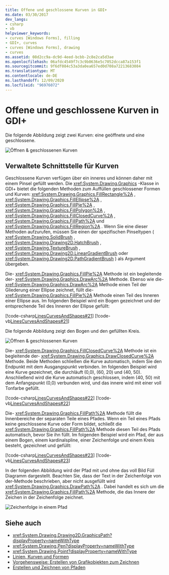 ```yaml
---
title: Offene und geschlossene Kurven in GDI+
ms.date: 03/30/2017
dev_langs:
- csharp
- vb
helpviewer_keywords:
- curves [Windows Forms], filling
- GDI+, curves
- curves [Windows Forms], drawing
- curves
ms.assetid: 08d2cc9a-dc9d-4eed-bcbb-2c8e2ca5d3ae
ms.openlocfilehash: 06afdc4549f7c3c9b0636e5c7052dcca87a153f1
ms.sourcegitcommit: 9f6df084c53a3da0ea657ed0d708a72213683084
ms.translationtype: MT
ms.contentlocale: de-DE
ms.lasthandoff: 12/09/2020
ms.locfileid: "96976072"
---
```

# <a name="open-and-closed-curves-in-gdi"></a>Offene und geschlossene Kurven in GDI+
Die folgende Abbildung zeigt zwei Kurven: eine geöffnete und eine geschlossene.  
  
 ![Öffnen & geschlossenen Kurven](./media/aboutgdip02-art24.gif "Aboutgdip02_art24")  
  
## <a name="managed-interface-for-curves"></a>Verwaltete Schnittstelle für Kurven  
 Geschlossene Kurven verfügen über ein inneres und können daher mit einem Pinsel gefüllt werden. Die <xref:System.Drawing.Graphics> -Klasse in GDI+ bietet die folgenden Methoden zum Auffüllen geschlossener Formen und Kurven: <xref:System.Drawing.Graphics.FillRectangle%2A> , <xref:System.Drawing.Graphics.FillEllipse%2A> , <xref:System.Drawing.Graphics.FillPie%2A> , <xref:System.Drawing.Graphics.FillPolygon%2A> , <xref:System.Drawing.Graphics.FillClosedCurve%2A> , <xref:System.Drawing.Graphics.FillPath%2A> und <xref:System.Drawing.Graphics.FillRegion%2A> . Wenn Sie eine dieser Methoden aufzurufen, müssen Sie einen der spezifischen Pinseltypen ( <xref:System.Drawing.SolidBrush> , <xref:System.Drawing.Drawing2D.HatchBrush> , <xref:System.Drawing.TextureBrush> , <xref:System.Drawing.Drawing2D.LinearGradientBrush> oder <xref:System.Drawing.Drawing2D.PathGradientBrush> ) als Argument übergeben.  
  
 Die- <xref:System.Drawing.Graphics.FillPie%2A> Methode ist ein begleitende der- <xref:System.Drawing.Graphics.DrawArc%2A> Methode. Ebenso wie die- <xref:System.Drawing.Graphics.DrawArc%2A> Methode einen Teil der Gliederung einer Ellipse zeichnet, füllt die- <xref:System.Drawing.Graphics.FillPie%2A> Methode einen Teil des Inneren einer Ellipse aus. Im folgenden Beispiel wird ein Bogen gezeichnet und der entsprechende Teil des Inneren der Ellipse gefüllt:  
  
 [!code-csharp[LinesCurvesAndShapes#21](~/samples/snippets/csharp/VS_Snippets_Winforms/LinesCurvesAndShapes/CS/Class1.cs#21)]
 [!code-vb[LinesCurvesAndShapes#21](~/samples/snippets/visualbasic/VS_Snippets_Winforms/LinesCurvesAndShapes/VB/Class1.vb#21)]  
  
 Die folgende Abbildung zeigt den Bogen und den gefüllten Kreis.  
  
 ![Öffnen & geschlossenen Kurven](./media/aboutgdip02-art25.gif "Aboutgdip02_art25")  
  
 Die- <xref:System.Drawing.Graphics.FillClosedCurve%2A> Methode ist ein begleitende der- <xref:System.Drawing.Graphics.DrawClosedCurve%2A> Methode. Beide Methoden schließen die Kurve automatisch, indem Sie den Endpunkt mit dem Ausgangspunkt verbinden. Im folgenden Beispiel wird eine Kurve gezeichnet, die durchläuft (0,0), (60, 20) und (40, 50). Anschließend wird die Kurve automatisch geschlossen, indem (40, 50) mit dem Anfangspunkt (0,0) verbunden wird, und das innere wird mit einer voll Tonfarbe gefüllt.  
  
 [!code-csharp[LinesCurvesAndShapes#22](~/samples/snippets/csharp/VS_Snippets_Winforms/LinesCurvesAndShapes/CS/Class1.cs#22)]
 [!code-vb[LinesCurvesAndShapes#22](~/samples/snippets/visualbasic/VS_Snippets_Winforms/LinesCurvesAndShapes/VB/Class1.vb#22)]  
  
 Die- <xref:System.Drawing.Graphics.FillPath%2A> Methode füllt die Innenbereiche der separaten Teile eines Pfades. Wenn ein Teil eines Pfads keine geschlossene Kurve oder Form bildet, schließt die <xref:System.Drawing.Graphics.FillPath%2A> Methode diesen Teil des Pfads automatisch, bevor Sie ihn füllt. Im folgenden Beispiel wird ein Pfad, der aus einem Bogen, einem kardinalspline, einer Zeichenfolge und einem Kreis besteht, gezeichnet und gefüllt:  
  
 [!code-csharp[LinesCurvesAndShapes#23](~/samples/snippets/csharp/VS_Snippets_Winforms/LinesCurvesAndShapes/CS/Class1.cs#23)]
 [!code-vb[LinesCurvesAndShapes#23](~/samples/snippets/visualbasic/VS_Snippets_Winforms/LinesCurvesAndShapes/VB/Class1.vb#23)]  
  
 In der folgenden Abbildung wird der Pfad mit und ohne das voll Bild Füll Diagramm dargestellt. Beachten Sie, dass der Text in der Zeichenfolge von der-Methode beschrieben, aber nicht ausgefüllt wird <xref:System.Drawing.Graphics.DrawPath%2A> . Dabei handelt es sich um die <xref:System.Drawing.Graphics.FillPath%2A> Methode, die das Innere der Zeichen in der Zeichenfolge zeichnet.  
  
 ![Zeichenfolge in einem Pfad](./media/aboutgdip02-art26.gif "Aboutgdip02_art26")  
  
## <a name="see-also"></a>Siehe auch

- <xref:System.Drawing.Drawing2D.GraphicsPath?displayProperty=nameWithType>
- <xref:System.Drawing.Pen?displayProperty=nameWithType>
- <xref:System.Drawing.Point?displayProperty=nameWithType>
- [Linien, Kurven und Formen](lines-curves-and-shapes.md)
- [Vorgehensweise: Erstellen von Grafikobjekten zum Zeichnen](how-to-create-graphics-objects-for-drawing.md)
- [Erstellen und Zeichnen von Pfaden](constructing-and-drawing-paths.md)
